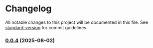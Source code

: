 # Changelog

All notable changes to this project will be documented in this file. See [standard-version](https://github.com/conventional-changelog/standard-version) for commit guidelines.

### [0.0.4](https://github.com/remvze/haus/compare/v0.0.3...v0.0.4) (2025-08-02)

